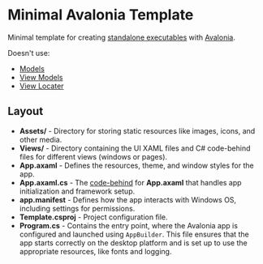 # Minimal Avalonia Template

Minimal template for creating [standalone executables](https://docs.avaloniaui.net/docs/deployment/native-aot) with [Avalonia](https://docs.avaloniaui.net/). 

Doesn't use:
- [Models](https://docs.avaloniaui.net/docs/guides/building-cross-platform-applications/architecture#common-architectural-patterns)
- [View Models](https://docs.avaloniaui.net/docs/concepts/the-mvvm-pattern/)
- [View Locater](https://docs.avaloniaui.net/docs/concepts/view-locator)

## Layout

- **Assets/** - Directory for storing static resources like images, icons, and other media.
- **Views/** - Directory containing the UI XAML files and C# code-behind files for different views (windows or pages).
- **App.axaml** - Defines the resources, theme, and window styles for the app.
- **App.axaml.cs** - The [code-behind](https://docs.avaloniaui.net/docs/guides/implementation-guides/code-behind) for **App.axaml** that handles app initialization and framework setup.
- **app.manifest** - Defines how the app interacts with Windows OS, including settings for permissions.
- **Template.csproj** - Project configuration file.
- **Program.cs** - Contains the entry point, where the Avalonia app is configured and launched using `AppBuilder`. This file ensures that the app starts correctly on the desktop platform and is set up to use the appropriate resources, like fonts and logging.




